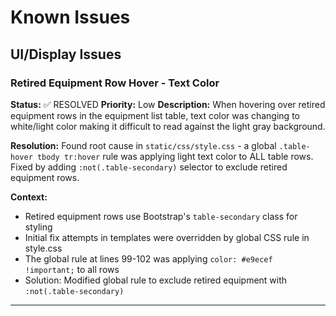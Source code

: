 # Known Issues

## UI/Display Issues

### Retired Equipment Row Hover - Text Color
**Status:** ✅ RESOLVED
**Priority:** Low
**Description:** When hovering over retired equipment rows in the equipment list table, text color was changing to white/light color making it difficult to read against the light gray background.

**Resolution:** Found root cause in `static/css/style.css` - a global `.table-hover tbody tr:hover` rule was applying light text color to ALL table rows. Fixed by adding `:not(.table-secondary)` selector to exclude retired equipment rows.

**Context:**
- Retired equipment rows use Bootstrap's `table-secondary` class for styling
- Initial fix attempts in templates were overridden by global CSS rule in style.css
- The global rule at lines 99-102 was applying `color: #e9ecef !important;` to all rows
- Solution: Modified global rule to exclude retired equipment with `:not(.table-secondary)`

---
